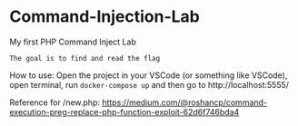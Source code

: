# Command-Injection-Lab
My first PHP Command Inject Lab

``The goal is to find and read the flag``

How to use: Open the project in your VSCode (or something like VSCode), open terminal, run `docker-compose up` and then go to http://localhost:5555/

Reference for /new.php: https://medium.com/@roshancp/command-execution-preg-replace-php-function-exploit-62d6f746bda4
